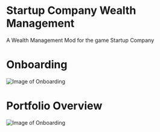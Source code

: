 # Startup Company Wealth Management
A Wealth Management Mod for the game Startup Company

# Onboarding
![Image of Onboarding](https://i.imgur.com/9fKxV0l.png)


# Portfolio Overview
![Image of Onboarding](https://i.imgur.com/cfANnYQ.png)
